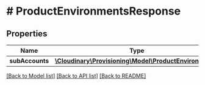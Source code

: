# # ProductEnvironmentsResponse

## Properties

| Name        | Type          | Description   | Notes         |
|------------ | ------------- | ------------- | ------------- |
| **subAccounts** | [**\Cloudinary\Provisioning\Model\ProductEnvironment[]**](ProductEnvironment.md) |  | [optional] |

[[Back to Model list]](../../README.md#models)
[[Back to API list]](../../README.md#api-endpoints)
[[Back to README]](../../README.md)
